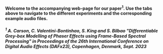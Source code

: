 

#### Welcome to the accompanying web-page for our paper<sup>1</sup>. Use the tabs above to navigate to the different experiments and the corresponding example audio files.

##### <sup>1</sup> A. Carson, C. Valentini-Bontinhao, S. King and S. Bilbao "Differentiable Grey-box Modelling of Phaser Effects using Frame-Based Spectral Processing" in *Proceedings of the 26th International Conference on Digital Audio Effects (DAFx23)*, Copenhagen, Denmark, Sept. 2023